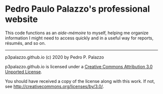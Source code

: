 Pedro Paulo Palazzo's professional website
==========================================

This code functions as an *aide-mémoire* to myself, helping me organize
information I might need to access quickly and in a useful way for
reports, résumés, and so on.

* * *

p3palazzo.github.io (c) 2020 by Pedro P. Palazzo

p3palazzo.github.io is licensed under a
[Creative Commons Attribution 3.0 Unported License](LICENSE).
 
 You should have received a copy of the license along with this
 work.  If not, see <http://creativecommons.org/licenses/by/3.0/>.

